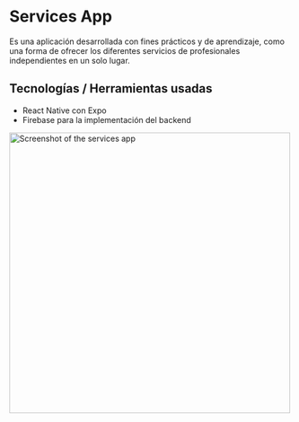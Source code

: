 # Services App 
Es una aplicación desarrollada con fines prácticos y de aprendizaje, como una forma de ofrecer los diferentes servicios de profesionales independientes en un solo lugar.

## Tecnologías / Herramientas usadas
  - React Native con Expo
  - Firebase para la implementación del backend

<img src="https://user-images.githubusercontent.com/48697305/179380751-9062d2d2-4519-4738-a577-071f87a37b16.jpeg" alt="Screenshot of the services app" width="500" />



